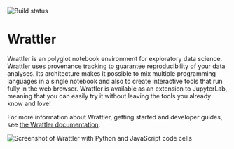 ![Build status](https://api.travis-ci.com/wrattler/wrattler.svg?branch=master)

# Wrattler

Wrattler is an polyglot notebook environment for exploratory data science. Wrattler
uses provenance tracking to guarantee reproducibility of your data analyses. Its
architecture makes it possible to mix multiple programming languages in a single notebook
and also to create interactive tools that run fully in the web browser. Wrattler
is available as an extension to JupyterLab, meaning that you can easily try it without
leaving the tools you already know and love!

For more information about Wrattler, getting started and developer guides, see [the Wrattler documentation](https://wrattler.github.io/wrattler/).

![Screenshot of Wrattler with Python and JavaScript code cells](https://wrattler.github.io/wrattler/images/screen.png)
